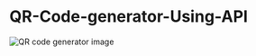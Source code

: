 # QR-Code-generator-Using-API
![QR code generator image](https://user-images.githubusercontent.com/105271781/225066168-ebbe9fed-39e0-4d23-a007-e26be1d8af76.PNG)
